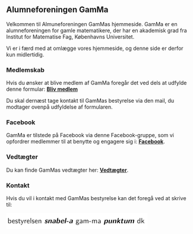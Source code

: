 ## Alumneforeningen GamMa

Velkommen til Almuneforeningen GamMas hjemmeside. GamMa er en alumneforeningen for gamle matematikere, der har en akademisk grad fra Institut for Matematise Fag, Københavns Universitet.

Vi er i færd med at omlægge vores hjemmeside, og denne side er derfor kun midlertidig.

### Medlemskab

Hvis du ønsker at blive medlem af GamMa foregår det ved dels at udfylde denne formular: **[Bliv medlem](https://docs.google.com/forms/d/e/1FAIpQLSfYyFzM_6uXeDLiScSeR8CdiAP_QSb6BnYEojyvkU-Cj-LGGA/viewform?usp=sf_link)**

Du skal dernæst tage kontakt til GamMas bestyrelse via den mail, du modtager ovenpå udfyldelse af formularen.

### Facebook
GamMa er tilstede på Facebook via denne Facebook-gruppe, som vi opfordrer medlemmer til at benytte og engagere sig i: **[Facebook](https://www.facebook.com/groups/gammamath/)**.

### Vedtægter
Du kan finde GamMas vedtægter her: **[Vedtægter](vedtaegter-gamma.pdf)**.

### Kontakt
Hvis du vil i kontakt med GamMas bestyrelse kan det foregå ved at skrive til:

![Image](mail-min.png)
